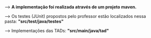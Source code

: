 --> **A implementação foi realizada através de um projeto maven.**

--> Os testes (JUnit) propostos pelo professor estão localizados nessa pasta: **"src/test/java/testes"**

--> Implementações das TADs: **"src/main/java/tad"**
